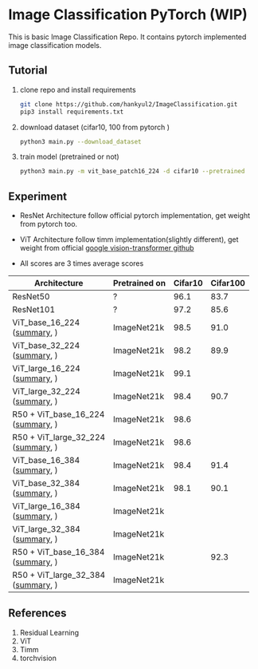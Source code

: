 # Image Classification PyTorch (WIP)
This is basic Image Classification Repo. It contains pytorch implemented image classification models.



## Tutorial

1. clone repo and install requirements

   ```bash
   git clone https://github.com/hankyul2/ImageClassification.git
   pip3 install requirements.txt
   ```

   

2. download dataset (cifar10, 100 from pytorch )

   ```bash
   python3 main.py --download_dataset
   ```

   

3. train model (pretrained or not)

   ```bash
   python3 main.py -m vit_base_patch16_224 -d cifar10 --pretrained
   ```

   



## Experiment

- ResNet Architecture follow official pytorch implementation, get weight from pytorch too.

- ViT Architecture follow timm implementation(slightly different), get weight from official [google vision-transformer github](https://github.com/google-research/vision_transformer) 
- All scores are 3 times average scores

| Architecture                                                 | Pretrained on | Cifar10 | Cifar100 |
| ------------------------------------------------------------ | ------------- | ------- | -------- |
| ResNet50                                                     | ?             | 96.1    | 83.7     |
| ResNet101                                                    | ?             | 97.2    | 85.6     |
| ViT_base_16_224<br />([summary](docs/vit_base_patch16_224.md), ) | ImageNet21k   | 98.5    | 91.0     |
| ViT_base_32_224<br />([summary](docs/vit_base_patch32_224.md), ) | ImageNet21k   | 98.2    | 89.9     |
| ViT_large_16_224<br />([summary](docs/vit_large_patch16_224.md), ) | ImageNet21k   | 99.1    |          |
| ViT_large_32_224<br />([summary](docs/vit_large_patch32_224.md), ) | ImageNet21k   | 98.4    | 90.7     |
| R50 + ViT_base_16_224<br />([summary](docs/vit_base_patch16_224.md), ) | ImageNet21k   | 98.6    |          |
| R50 + ViT_large_32_224<br />([summary](docs/vit_base_patch16_224.md), ) | ImageNet21k   | 98.6    |          |
| ViT_base_16_384<br />([summary](docs/vit_base_patch16_384.md), ) | ImageNet21k   | 98.4    | 91.4     |
| ViT_base_32_384<br />([summary](docs/vit_base_patch32_224.md), ) | ImageNet21k   | 98.1    | 90.1     |
| ViT_large_16_384<br />([summary](docs/vit_large_patch16_224.md), ) | ImageNet21k   |         |          |
| ViT_large_32_384<br />([summary](docs/vit_large_patch32_224.md), ) | ImageNet21k   |         |          |
| R50 + ViT_base_16_384<br />([summary](docs/vit_base_patch16_224.md), ) | ImageNet21k   |         | 92.3     |
| R50 + ViT_large_32_384<br />([summary](docs/vit_base_patch16_224.md), ) | ImageNet21k   |         |          |



## References

1. Residual Learning
2. ViT
3. Timm
4. torchvision